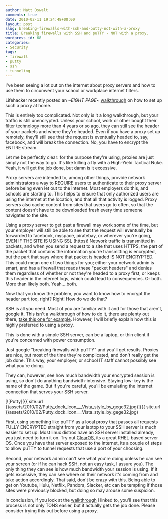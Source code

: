 ```yaml
---
author: Matt Oswalt
comments: true
date: 2010-02-11 19:24:48+00:00
layout: post
slug: breaking-firewalls-with-ssh-and-putty-not-with-a-proxy
title: Breaking firewalls with SSH and puTTY - NOT with a proxy.
wordpress_id: 68
categories:
- Security
tags:
- firewall
- putty
- ssh
- tunneling
---
```


I've been seeing a lot out on the internet about proxy servers and how to use them to circumvent your school or workplace internet filters.

Lifehacker recently posted an ~*EIGHT PAGE*~ [walkthrough](http://lifehacker.com/5469038/bypass-heavy+handed-web-filters-with-your-own-proxy-server?skyline=true&s=i) on how to set up such a proxy at home.

This is entirely too complicated. Not only is it a long walkthrough, but your traffic is still unencrypted. Unless your school, work or other bought their filter technology more than 4 years or so ago, they can still see the header of your packets and where they're headed. Even if you have a proxy set up remotely, they'll still see that the request is eventually headed to, say, facebook, and will break the connection. No, you have to encrypt the ENTIRE stream.

Let me be perfectly clear: for the purpose they're using, proxies are just simply not the way to go. It's like killing a fly with a High-Yield Tactical Nuke. Yeah, it will get the job done, but damn is it excessive.

Proxy servers are intended to, among other things, provide network administrators a way to REQUIRE users to authenticate to their proxy server before being even let out to the internet. Most employers do this, and schools are starting to. This helps to ensure that only authorized users are using the internet at the location, and that all that activity is logged. Proxy servers also cache content from sites that users go to often, so that the content doesn't have to be downloaded fresh every time someone navigates to the site.

Using a proxy server to get past a firewall may work some of the time, but your employer will still be able to see that the request will eventually be forwarded to facebook, myspace, piratebay, or wherever you're going, EVEN IF THE SITE IS USING SSL (https)! Network traffic is transmitted in packets, and when you send a request to a site that uses HTTPS, the part of the packet that contains the information you're transmitting is encrypted, but the part that says where that packet is headed IS NOT ENCRYPTED. This could mean one of two things for you; either your network admin is smart, and has a firewall that reads these "packet headers" and denies them regardless of whether or not they're headed to a proxy first, or keeps this header in the internet logs, which could lead to consequences. Or both. More than likely both. Yeah....both.

Now that you know the problem, you want to know how to encrypt the header part too, right? Right! How do we do that?

SSH is all you need. Most of you are familiar with it and for those that aren't, google it. This isn't a walkthrough of how to do it, there are plenty out there, [take this one for example](http://souptonuts.sourceforge.net/sshtips.htm). However, I will briefly explain how this is highly preferred to using a proxy.

This is done with a simple SSH server, can be a laptop, or thin client if you're concerned with power consumption.

Just google "breaking firewalls with puTTY" and you'll get results. Proxies are nice, but most of the time they're complicated, and don't really get the job done. This way, your employer, or school IT staff cannot possibly see what you're doing.

They can, however, see how much bandwidth your encrypted session is using, so don't do anything bandwidth-intensive. Staying low-key is the name of the game. But if you're careful, you'll be emulating the internet connection that serves your SSH server.

[![Putty]({{ site.url }}assets/2010/02/Putty_dock_Icon___Vista_style_by_gege32.jpg)]({{ site.url }}assets/2010/02/Putty_dock_Icon___Vista_style_by_gege32.jpg)

First, using something like puTTY as a local proxy that passes all requests FULLY ENCRYPTED straight from your laptop to your SSH server is much easier to set up. Most linux distros have an SSH server installed already, you just need to turn it on. Try out [ClearOS](http://www.clearfoundation.com/Software/overview.html), its a great RHEL-based server OS. Once you have that server exposed to the internet, its a couple of steps to allow puTTY to tunnel requests that use a port of your choosing.

Second, your network admin can't see what you're doing unless he can see your screen (or if he can hack SSH, not an easy task, I assure you). The only thing they can see is how much bandwidth your session is using. If it gets excessive, they can see where on their network it's coming from and take action accordingly. That said, don't be crazy with this. Being able to get on Youtube, Hulu, Netflix, Pandora, Slacker, etc can be tempting if those sites were previously blocked, but doing so may arouse some suspicion.

In conclusion, if you look at the [walkthrough](http://souptonuts.sourceforge.net/sshtips.htm) I linked to, you'll see that this process is not only TONS easier, but it actually gets the job done. Please consider trying this out before using a proxy.
